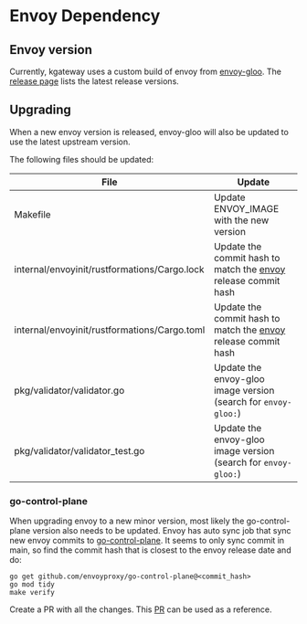 # Envoy Dependency

## Envoy version

Currently, kgateway uses a custom build of envoy from [envoy-gloo](https://github.com/solo-io/envoy-gloo).
The [release page](https://github.com/solo-io/envoy-gloo/releases) lists the latest release versions.

## Upgrading

When a new envoy version is released, envoy-gloo will also be updated to use the latest upstream version.

The following files should be updated:

| File | Update |
|---|---|
| Makefile | Update ENVOY_IMAGE with the new version |
| internal/envoyinit/rustformations/Cargo.lock | Update the commit hash to match the [envoy](https://github.com/envoyproxy/envoy/releases) release commit hash |
| internal/envoyinit/rustformations/Cargo.toml | Update the commit hash to match the [envoy](https://github.com/envoyproxy/envoy/releases) release commit hash |
| pkg/validator/validator.go | Update the envoy-gloo image version (search for `envoy-gloo:`) |
| pkg/validator/validator_test.go | Update the envoy-gloo image version  (search for `envoy-gloo:`) |

### go-control-plane

When upgrading envoy to a new minor version, most likely the go-control-plane version also needs to be updated. Envoy has auto sync job that sync new envoy commits to [go-control-plane](https://github.com/envoyproxy/go-control-plane/actions/workflows/envoy-sync.yaml). It seems to only sync commit in main, so
find the commit hash that is closest to the envoy release date and do:

```
go get github.com/envoyproxy/go-control-plane@<commit_hash>
go mod tidy
make verify
```

Create a PR with all the changes. This [PR](https://github.com/kgateway-dev/kgateway/pull/12209) can be used as a reference.
